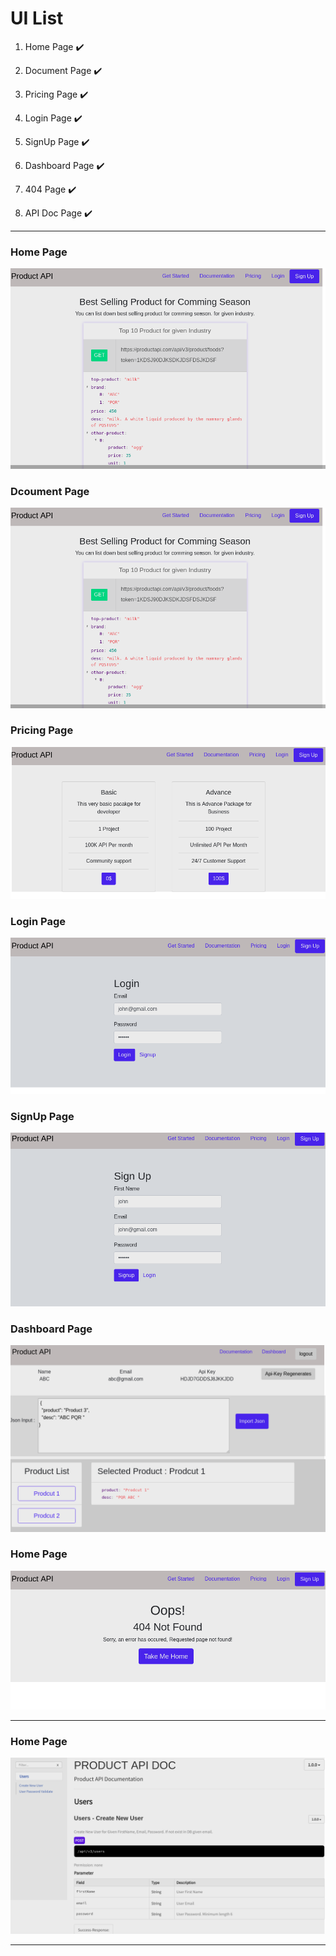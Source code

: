 # UI List 
1. Home Page :heavy_check_mark:
2. Document Page :heavy_check_mark: 
3. Pricing Page :heavy_check_mark:
4. Login Page :heavy_check_mark:
5. SignUp Page :heavy_check_mark:
6. Dashboard Page :heavy_check_mark:
7. 404 Page :heavy_check_mark:

8. API Doc Page :heavy_check_mark:
---
### Home Page 
![home-page](https://github.com/jdamilasp/productapi/blob/master/ui/01.home_page.png)

### Dcoument Page 
![dcoument-page](https://github.com/jdamilasp/productapi/blob/master/ui/01.home_page.png)

### Pricing Page 
![pricing-page](https://github.com/jdamilasp/productapi/blob/master/ui/03.pricing_page.png)

### Login Page 
![login-page](https://github.com/jdamilasp/productapi/blob/master/ui/04.login_page.png)

### SignUp Page 
![sign_up-page](https://github.com/jdamilasp/productapi/blob/master/ui/05.signup_page.png)

### Dashboard Page 
![dashboard-page](https://github.com/jdamilasp/productapi/blob/master/ui/06.dashboard_page.png)

### Home Page 
![404-page](https://github.com/jdamilasp/productapi/blob/master/ui/07.404.page.png)

---

### Home Page 
![api-docs-page](https://github.com/jdamilasp/productapi/blob/master/ui/08.apidocs.png)

---
